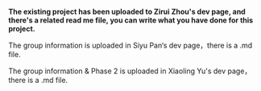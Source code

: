 **The existing project has been uploaded to Zirui Zhou's dev page, and there's a related read me file, you can write what you have done for this project.**

 The group information is uploaded in Siyu Pan‘s dev page，there is a .md file.

 The group information & Phase 2 is uploaded in Xiaoling Yu's dev page，there is a .md file.
